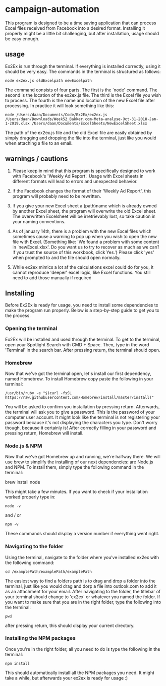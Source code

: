 # campaign-automation
This program is designed to be a time saving application that can process Excel files received from Facebook into a desired format.
Installing it properly might be a little bit challenging, but after installation, usage should be easy enough.

## usage
Ex2Ex is run through the terminal. If everything is installed correctly, using it should be very easy.
The commands in the terminal is structured as follows:

    node ex2ex.js oldExcelpath newExcelpath

The command consists of four parts. The first is the 'node' command. The second is the location of the ex2ex.js file. The third is the Excel file you wish to process. The fourth is the name and location of the new Excel file after processing.
In practice it will look something like this:

    node /Users/daan/Documents/Code/Ex2Ex/ex2ex.js /Users/daan/Downloads/Week52_Bakker.com-Meta-analyse-Oct-31-2018-Jan-1-2019.xlsx /Users/daan/Documents/ExcelSheets/NewExcelSheet.xlsx

The path of the ex2ex.js file and the old Excel file are easily obtained by simply dragging and dropping the file into the terminal, just like you would when attaching a file to an email.

## warnings / cautions
1.  Please keep in mind that this program is specifically designed to work with Facebook's 'Weekly Ad Report'. 
    Usage with Excel sheets in different formats will lead to errors and unexpected behavior.

2.  If the Facebook changes the format of their 'Weekly Ad Report', this program will probably need to be rewritten.

3.  If you give your new Excel sheet a (path)name which is already owned by another Excel sheet, the program will overwrite the old Excel sheet. 
    The overwritten Excelsheet will be irretrievably lost, so take caution in your naming conventions.

4.  As of january 14th, there is a problem with the new Excel files which sometimes cause a warning to pop up when you wish to open the new file with Excel. 
    (Something like: 'We found a problem with some content in 'newExcel.xlsx'. Do you want us to try to recover as much as we can? If you trust the source of this workbook, click Yes.')
    Please click 'yes' when prompted to and the file should open normally.

5.  While ex2ex mimics a lot af the calculations excel could do for you, it cannot reproduce 'deeper' excel logic, like Excel functions. You still need to add those        manually if required


## Installing  
Before Ex2Ex is ready for usage, you need to install some dependencies to make the program run properly.
Below is a step-by-step guide to get you to the process. 

### Opening the terminal
Ex2Ex will be installed and used through the terminal. 
To get to the terminal, open your Spotlight Search with CMD + Space.
Then, type in the word 'Terminal' in the search bar. After pressing return, the terminal should open.

### Homebrew
Now that we've got the terminal open, let's install our first dependency, named Homebrew.
To install Homebrew copy paste the following in your terminal:

    /usr/bin/ruby -e "$(curl -fsSL https://raw.githubusercontent.com/Homebrew/install/master/install)"
    
You will be asked to confirm you installation by pressing return.
Afterwards, the terminal will ask you to give a password. This is the password of your computer user account.
It might look like the terminal is not registering your password because it's not displaying the characters you type.
Don't worry though, because it certainly is!
After correctly filling in your password and pressing return, Homebrew will install.

### Node.js & NPM
Now that we've got Homebrew up and running, we're halfway there. 
We will use brew to simplify the installing of our next dependencies: are Node.js and NPM. 
To install them, simply type the following command in the terminal:

brew install node

This might take a few minutes. 
If you want to check if your installation worked properly type in:

    node -v 

and / or

    npm -v

These commands should display a version number if everything went right.

### Navigating to the folder
Using the terminal, navigate to the folder where you've installed ex2ex with the following command:

    cd /examplePath/examplePath/examplePath

The easiest way to find a folders path is to drag and drop a folder into the terminal, just like you would drag and dorp a file into outlook.com to add it as an attachment for your email. 
After navigating to the folder, the titlebar of your terminal should change to 'ex2ex' or whatever you named the folder.
If you want to make sure that you are in the right folder, type the following into the terminal:

    pwd

after pressing return, this should display your current directory.

### Installing the NPM packages

Once you're in the right folder, all you need to do is type the following in the terminal:

    npm install

This should automatically install all the NPM packages you need.
It might take a while, but afterwards your ex2ex is ready for usage :) 

